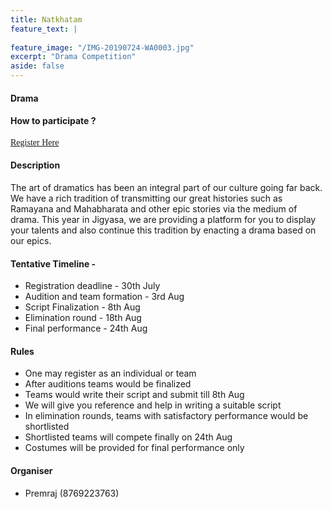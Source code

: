 ```yaml
---
title: Natkhatam
feature_text: |
  
feature_image: "/IMG-20190724-WA0003.jpg"
excerpt: "Drama Competition"
aside: false
---
```

#### Drama

#### How to participate ?
[<span style="font-family:Papyrus; font-size:1em;">Register Here</span>](https://forms.gle/KdcxcBhTjBirV6pH8 "Event Registration link") 

#### Description
The art of dramatics has been an integral part of our culture going far back. We have a rich tradition of transmitting our great histories such as Ramayana and Mahabharata and other epic stories via the medium of drama. This year in Jigyasa, we are providing a platform for you to display your talents and also continue this tradition by enacting a drama based on our epics.

#### Tentative Timeline - 
* Registration deadline  - 30th July 
* Audition and team formation - 3rd Aug
* Script Finalization - 8th Aug
* Elimination round - 18th Aug
* Final performance - 24th Aug

#### Rules
* One may register as an individual or team 
* After auditions teams would be finalized
* Teams would write their script and submit till 8th Aug
* We will give you reference and help in writing a suitable script
* In elimination rounds, teams with satisfactory performance would be shortlisted
* Shortlisted teams will compete finally on 24th Aug
* Costumes will be provided for final performance only

#### Organiser
- Premraj (8769223763)


